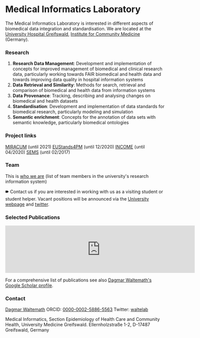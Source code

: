 # Medical Informatics Laboratory
The Medical Informatics Laboratory is interested in different aspects of biomedical data integration and standardisation. We are located at the [University Hospital Greifswald](https://www.medizin.uni-greifswald.de/de/home/), [Institute for Community Medicine](http://www2.medizin.uni-greifswald.de/icm/index.php?id=334) (Germany). 


### Research

1. **Research Data Management**: Development and implementation of concepts for improved management of biomedical and clinical research data, particularly working towards FAIR biomedical and health data and towards improving data quality in hospital information systems 
2. **Data Retrieval and Similarity**:	Methods for search, retrieval and comparison of biomedical and health data from information systems
3. **Data Provenance**:	Tracking, describing and analysing changes on biomedical and health datasets
4. **Standardisation**:	Development and implementation of data standards for biomedical research, particularly modeling and simulation
5. **Semantic enrichment**:	Concepts for the annotation of data sets with semantic knowledge, particularly biomedical ontologies

### Project links 

[MIRACUM](https://www.fis.med.uni-greifswald.de/FIS/init_project_browser.action?proj_id=69mg54a5eario) (until 2021) [EUStands4PM](https://www.fis.med.uni-greifswald.de/FIS/init_project_browser.action?proj_id=mnhvu758gmebi)  (until 12/2020) [INCOME](https://www.fis.med.uni-greifswald.de/FIS/init_project_browser.action?proj_id=cdeqvdrrlkoau)  (until 04/2020) [SEMS](https://sems.bio.informatik.uni-rostock.de/)  (until 02/2017)

### Team 

This is [who we are](https://www.fis.med.uni-greifswald.de/FIS/init_rgap_browser.action?rgap=27) (list of team members in the university's research information system) 

&#129078; Contact us if you are interested in working with us as a visiting student or student helper. Vacant positions will be announced via the [University webpage](https://www.medizin.uni-greifswald.de/de/karriere/stellenangebote/) and [twitter](https://twitter.com/waltelab). 

### Selected Publications

<iframe src="https://www.fis.med.uni-greifswald.de/FIS/init_external_pubs.action?auth=ngpocpv7uc2ss&pubs=01234567&start=2014&request_locale=en" style="border: none; overflow: auto; width: 600px;"></iframe>

For a comprehensive list of publications see also [Dagmar Waltemath's Google Scholar profile](https://scholar.google.com/citations?user=wmBwmLIAAAAJ&hl=en&oi=sra).

### Contact

[Dagmar Waltemath](https://www.fis.med.uni-greifswald.de/FIS/init_person_browser.action?pers_id=ngpocpv7uc2ss) 
ORCID: [0000-0002-5886-5563](https://orcid.org/0000-0002-5886-5563) Twitter: [waltelab](https://twitter.com/waltelab)

Medical Informatics, Section Epidemiology of Health Care and Community Health, University Medicine Greifswald. 
Ellernholzstraße 1-2, D-17487 Greifswald, Germany
